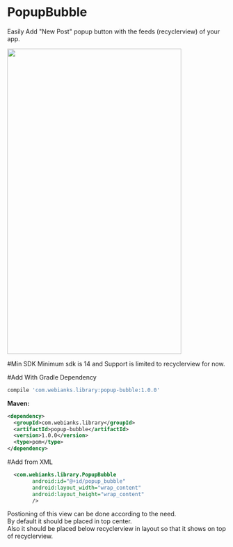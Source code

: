 # PopupBubble
Easily Add  "New Post" popup button with the feeds (recyclerview) of your app.

<img src="http://www.webianks.com/popupbubble/2.png" height="700" width="400" >

#Min SDK
Minimum sdk is 14 and Support is limited to recyclerview for now.

#Add With Gradle Dependency
```groovy
compile 'com.webianks.library:popup-bubble:1.0.0'
```
**Maven:**
```xml
<dependency>
  <groupId>com.webianks.library</groupId>
  <artifactId>popup-bubble</artifactId>
  <version>1.0.0</version>
  <type>pom</type>
</dependency>
```
#Add from XML
```xml
  <com.webianks.library.PopupBubble
        android:id="@+id/popup_bubble"
        android:layout_width="wrap_content"
        android:layout_height="wrap_content"
        />
```
Postioning of this view can be done according to the need.<br>By default it should be placed in top center.<br>Also it should be placed below recyclerview in layout so that it shows on top of recyclerview.
